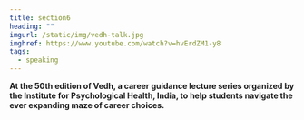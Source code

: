 ```yaml
---
title: section6
heading: ""
imgurl: /static/img/vedh-talk.jpg
imghref: https://www.youtube.com/watch?v=hvErdZM1-y8
tags:
  - speaking
---
```

**At the 50th edition of Vedh, a career guidance lecture series organized by the Institute for Psychological Health, India, to help students navigate the ever expanding maze of career choices.**
